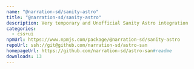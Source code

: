```yaml
---
name: "@narration-sd/sanity-astro"
title: "@narration-sd/sanity-astro"
description: Very temporary and Unofficial Sanity Astro integration
categories:
  - css+ui
npmUrl: https://www.npmjs.com/package/@narration-sd/sanity-astro
repoUrl: ssh://git@github.com/narration-sd/astro-san
homepageUrl: https://github.com/narration-sd/astro-san#readme
downloads: 13
---
```

